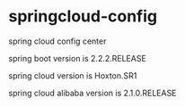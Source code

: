 # springcloud-config
spring cloud config center

spring boot version is 2.2.2.RELEASE

spring cloud version is Hoxton.SR1

spring cloud alibaba version is 2.1.0.RELEASE
